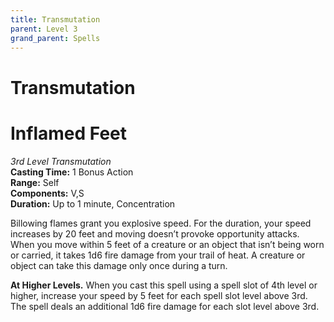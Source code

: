 ```yaml
---
title: Transmutation
parent: Level 3
grand_parent: Spells
---
```


# Transmutation

# Inflamed Feet
*3rd Level Transmutation*<br>
**Casting Time:** 1 Bonus Action<br>
**Range:** Self<br>
**Components:** V,S<br>
**Duration:** Up to 1 minute, Concentration
 
Billowing flames grant you explosive speed. For the duration, your speed increases by 20 feet and moving doesn’t provoke opportunity attacks. When you move within 5 feet of a creature or an object that isn’t being worn or carried, it takes 1d6 fire damage from your trail of heat. A creature or object can take this damage only once during a turn.

**At Higher Levels.** When you cast this spell using a spell slot of 4th level or higher, increase your speed by 5 feet for each spell slot level above 3rd. The spell deals an additional 1d6 fire damage for each slot level above 3rd.
